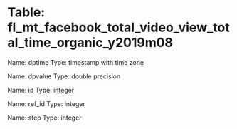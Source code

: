 Table: fl_mt_facebook_total_video_view_total_time_organic_y2019m08
==================================================================

Name: dptime
Type: timestamp with time zone

Name: dpvalue
Type: double precision

Name: id
Type: integer

Name: ref_id
Type: integer

Name: step
Type: integer


